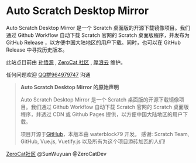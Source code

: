# Auto Scratch Desktop Mirror

Auto Scratch Desktop Mirror 是一个 Scratch 桌面版的开源下载镜像项目。我们通过 Github Workflow 自动下载 Scratch 官网的 Scratch 桌面版程序，并发布为 GitHub Release ，以方便中国大陆地区的用户下载。同时，也可以在 GitHub Release 中寻找历史版本。


此站点目前由 [孙悟源](https://wuyuan.dev/) , [ZeroCat 社区](https://zerocat.wuyuan.dev/) , [厚浪云](https://www.langs.ink/) 维护。

任何问题欢迎 [QQ群964979747](https://qm.qq.com/q/paXELdMIIU) 沟通 


> <b> Auto Scratch Desktop Mirror 的原始声明</b>
>
> Auto Scratch Desktop Mirror 是一个 Scratch 桌面版的开源下载镜像项目。我们通过 Github Workflow 自动下载 Scratch 官网的 Scratch 桌面版程序，并透过 CDN 或 Github Pages 提供，以方便中国大陆地区的用户下载。
>
> 项目开源于<a href="https://github.com/scratch-bar/asdm">GitHub</a>，本版本由 waterblock79 开发。
> 感谢: Scratch Team, GitHub, Vue.js, Vuetify.js 以及所有为这个项目添砖加瓦的人们!



[ZeroCat社区](https://zerocat.wuyuan.dev) @SunWuyuan @ZeroCatDev
